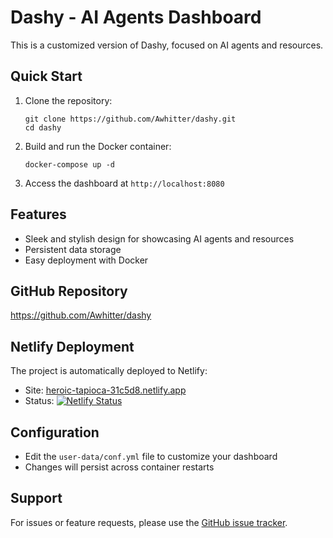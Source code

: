 # Dashy - AI Agents Dashboard

This is a customized version of Dashy, focused on AI agents and resources.

## Quick Start

1. Clone the repository:
   ```
   git clone https://github.com/Awhitter/dashy.git
   cd dashy
   ```

2. Build and run the Docker container:
   ```
   docker-compose up -d
   ```

3. Access the dashboard at `http://localhost:8080`

## Features

- Sleek and stylish design for showcasing AI agents and resources
- Persistent data storage
- Easy deployment with Docker

## GitHub Repository

https://github.com/Awhitter/dashy

## Netlify Deployment

The project is automatically deployed to Netlify:

- Site: [heroic-tapioca-31c5d8.netlify.app](https://heroic-tapioca-31c5d8.netlify.app)
- Status: [![Netlify Status](https://api.netlify.com/api/v1/badges/3525fb4d-c3ac-46ac-a998-288e3bb3f15f/deploy-status)](https://app.netlify.com/sites/heroic-tapioca-31c5d8/deploys)

## Configuration

- Edit the `user-data/conf.yml` file to customize your dashboard
- Changes will persist across container restarts

## Support

For issues or feature requests, please use the [GitHub issue tracker](https://github.com/Awhitter/dashy/issues).